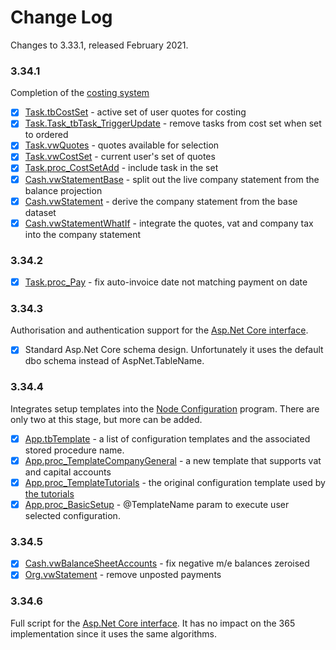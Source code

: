 # Change Log

Changes to 3.33.1, released February 2021.

### 3.34.1

Completion of the [costing system](https://tradecontrol.github.io/tutorials/manufacturing#job-costing)

- [x] [Task.tbCostSet](src/tcNodeDb/Task/Tables/tbCostSet.sql) - active set of user quotes for costing
- [x] [Task.Task_tbTask_TriggerUpdate](src/tcNodeDb/Task/Tables/tbTask.sql) - remove tasks from cost set when set to ordered 
- [x] [Task.vwQuotes](src/tcNodeDb/Task/Views/vwQuotes.sql) - quotes available for selection
- [x] [Task.vwCostSet](src/tcNodeDb/Task/Views/vwCostSet.sql) - current user's set of quotes 
- [x] [Task.proc_CostSetAdd](src/tcNodeDb/Task/Stored%20Procedures/proc_CostSetAdd.sql) - include task in the set
- [x] [Cash.vwStatementBase](src/tcNodeDb/Cash/Views/vwStatementBase.sql) - split out the live company statement from the balance projection
- [x] [Cash.vwStatement](src/tcNodeDb/Cash/Views/vwStatement.sql) - derive the company statement from the base dataset
- [x] [Cash.vwStatementWhatIf](src/tcNodeDb/Cash/Views/vwStatementWhatIf.sql) - integrate the quotes, vat and company tax into the company statement 

### 3.34.2

- [x] [Task.proc_Pay](src/tcNodeDb/Task/Stored%20Procedures/proc_Pay.sql) - fix auto-invoice date not matching payment on date

### 3.34.3

Authorisation and authentication support for the [Asp.Net Core interface](https://github.com/tradecontrol/tradecontrol.web).

- [x] Standard Asp.Net Core schema design. Unfortunately it uses the default dbo schema instead of AspNet.TableName.

### 3.34.4 

Integrates setup templates into the [Node Configuration](https://tradecontrol.github.io/tutorials/installing-sqlnode#basic-setup) program. There are only two at this stage, but more can be added.

- [x] [App.tbTemplate](src/tcNodeDb/App/Tables/tbTemplate.sql) - a list of configuration templates and the associated stored procedure name.
- [x] [App.proc_TemplateCompanyGeneral](src/tcNodeDb/App/Stored%20Procedures/proc_TemplateCompanyGeneral.sql) - a new template that supports vat and capital accounts
- [x] [App.proc_TemplateTutorials](src/tcNodeDb/App/Stored%20Procedures/proc_TemplateTutorials.sql) - the original configuration template used by [the tutorials](https://tradecontrol.github.io/tutorials/overview)
- [x] [App.proc_BasicSetup](src/tcNodeDb/App/Stored%20Procedures/proc_BasicSetup.sql) - @TemplateName param to execute user selected configuration.

### 3.34.5

- [x] [Cash.vwBalanceSheetAccounts](src/tcNodeDb/Cash/Views/vwBalanceSheetAccounts.sql) - fix negative m/e balances zeroised
- [x] [Org.vwStatement](src/tcNodeDb/Org/Views/vwStatement.sql) - remove unposted payments
### 3.34.6

Full script for the [Asp.Net Core interface](https://github.com/tradecontrol/tradecontrol.web). It has no impact on the 365 implementation since it uses the same algorithms.


 